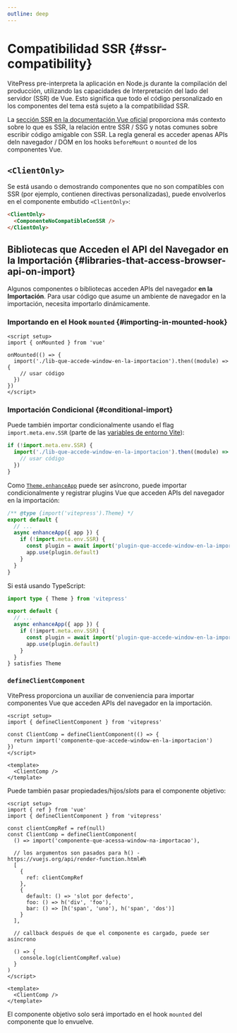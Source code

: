 ```yaml
---
outline: deep
---
```


# Compatibilidad SSR {#ssr-compatibility}

VitePress pre-interpreta la aplicación en Node.js durante la compilación del producción, utilizando las capacidades de Interpretación del lado del servidor (SSR) de Vue. Esto significa que todo el código personalizado en los componentes del tema está sujeto a la compatibilidad SSR.

La [sección SSR en la documentación Vue oficial](https://vuejs.org/guide/scaling-up/ssr.html) proporciona más contexto sobre lo que es SSR, la relación entre SSR / SSG y notas comunes sobre escribir código amigable con SSR. La regla general es acceder apenas APIs deln navegador / DOM en los hooks `beforeMount` o `mounted` de los componentes Vue.

## `<ClientOnly>`

Se está usando o demostrando componentes que no son compatibles con SSR (por ejemplo, contienen directivas personalizadas), puede envolverlos en el componente embutido `<ClientOnly>`:

```md
<ClientOnly>
  <ComponenteNoCompatibleConSSR />
</ClientOnly>
```

## Bibliotecas que Acceden el API del Navegador en la Importación {#libraries-that-access-browser-api-on-import}

Algunos componentes o bibliotecas acceden APIs del navegador **en la Importación**. Para usar código que asume un ambiente de navegador en la importación, necesita importarlo dinámicamente.

### Importando en el Hook `mounted` {#importing-in-mounted-hook}

```vue
<script setup>
import { onMounted } from 'vue'

onMounted(() => {
  import('./lib-que-accede-window-en-la-importacion').then((module) => {
    // usar código
  })
})
</script>
```

### Importación Condicional {#conditional-import}

Puede también importar condicionalmente usando el flag `import.meta.env.SSR` (parte de las [variables de entorno Vite](https://vitejs.dev/guide/env-and-mode.html#env-variables)):

```js
if (!import.meta.env.SSR) {
  import('./lib-que-accede-window-en-la-importacion').then((module) => {
    // usar código
  })
}
```

Como [`Theme.enhanceApp`](./custom-theme#theme-interface) puede ser asíncrono, puede importar condicionalmente y registrar plugins Vue que acceden APIs del navegador en la importación:

```js [.vitepress/theme/index.js]
/** @type {import('vitepress').Theme} */
export default {
  // ...
  async enhanceApp({ app }) {
    if (!import.meta.env.SSR) {
      const plugin = await import('plugin-que-accede-window-en-la-importacion')
      app.use(plugin.default)
    }
  }
}
```

Si está usando TypeScript:
```ts [.vitepress/theme/index.ts]
import type { Theme } from 'vitepress'

export default {
  // ...
  async enhanceApp({ app }) {
    if (!import.meta.env.SSR) {
      const plugin = await import('plugin-que-accede-window-en-la-importacion')
      app.use(plugin.default)
    }
  }
} satisfies Theme
```

### `defineClientComponent`

VitePress proporciona un auxiliar de conveniencia para importar componentes Vue que acceden APIs del navegador en la importación.

```vue
<script setup>
import { defineClientComponent } from 'vitepress'

const ClientComp = defineClientComponent(() => {
  return import('componente-que-accede-window-en-la-importacion')
})
</script>

<template>
  <ClientComp />
</template>
```

Puede también pasar propiedades/hijos/_slots_ para el componente objetivo:

```vue
<script setup>
import { ref } from 'vue'
import { defineClientComponent } from 'vitepress'

const clientCompRef = ref(null)
const ClientComp = defineClientComponent(
  () => import('componente-que-acessa-window-na-importacao'),

  // los argumentos son pasados para h() - https://vuejs.org/api/render-function.html#h
  [
    {
      ref: clientCompRef
    },
    {
      default: () => 'slot por defecto',
      foo: () => h('div', 'foo'),
      bar: () => [h('span', 'uno'), h('span', 'dos')]
    }
  ],

  // callback después de que el componente es cargado, puede ser asíncrono

  () => {
    console.log(clientCompRef.value)
  }
)
</script>

<template>
  <ClientComp />
</template>
```

El componente objetivo solo será importado en el hook `mounted` del componente que lo envuelve.
